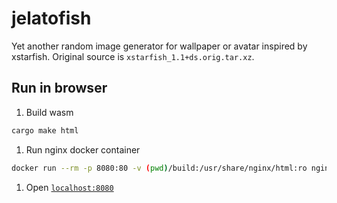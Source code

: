 # jelatofish

Yet another random image generator for wallpaper or avatar inspired by xstarfish. Original source is `xstarfish_1.1+ds.orig.tar.xz`.

## Run in browser

1. Build wasm

```bash
cargo make html
```

1. Run nginx docker container

```bash
docker run --rm -p 8080:80 -v (pwd)/build:/usr/share/nginx/html:ro nginx
```

1. Open [`localhost:8080`](http://localhost:8080/)
